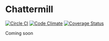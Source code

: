 Chattermill
================

[![Circle CI](https://circleci.com/gh/duboff/chattermill/tree/master.png?style=badge)](https://circleci.com/gh/duboff/chattermill/tree/master)
[![Code Climate](https://codeclimate.com/github/duboff/chattermill/badges/gpa.svg)](https://codeclimate.com/github/duboff/chattermill)
[![Coverage Status](https://coveralls.io/repos/duboff/chattermill/badge.png)](https://coveralls.io/r/duboff/chattermill)

Coming soon
